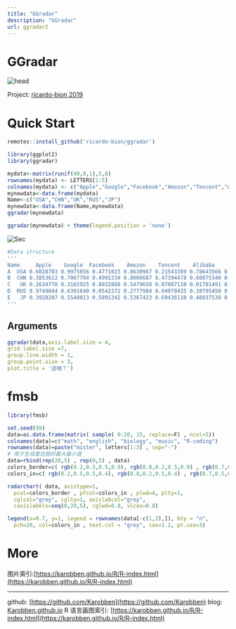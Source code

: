 ```yaml
---
title: "GGradar"
description: "GGradar"
url: ggradar2
---
```


# GGradar
![head](https://i.loli.net/2020/06/20/lo2DC9Kv1QyL4Ha.png)

Project: [ricardo-bion 2019](https://github.com/ricardo-bion/ggradar)

# Quick Start

```r
remotes::install_github('ricardo-bion/ggradar')

library(ggplot2)
library(ggradar)

mydata<-matrix(runif(40,0,1),5,8)
rownames(mydata) <- LETTERS[1:5]
colnames(mydata) <- c("Apple","Google","Facebook","Amozon","Tencent","Alibaba","Baidu","Twitter")
mynewdata<-data.frame(mydata)
Name<-c("USA","CHN","UK","RUS","JP")
mynewdata<-data.frame(Name,mynewdata)
ggradar(mynewdata)

ggradar(mynewdata) + theme(legend.position = 'none')
```

![Sec](https://i.loli.net/2020/06/20/nlmqGaMkWEIDyHU.png)
```r
#Data structure
'''
Name     Apple    Google  Facebook    Amozon    Tencent    Alibaba     Baidu
A  USA 0.6028703 0.9975856 0.4771023 0.8630967 0.21543389 0.78643566 0.7611366
B  CHN 0.3853622 0.7067794 0.4991334 0.8006687 0.47394478 0.68875340 0.1547279
C   UK 0.2634778 0.3165925 0.8032880 0.5479650 0.87007110 0.01701491 0.3585789
D  RUS 0.9749844 0.6391640 0.0542372 0.2777984 0.04970435 0.38795458 0.4374871
E   JP 0.3928207 0.5548013 0.5891342 0.5367423 0.69436110 0.48937538 0.1104125
'''
```
<a name="TLyND"></a>
## Arguments

```r
ggradar(data,axis.label.size = 4,
grid.label.size =7,
group.line.width = 1,
group.point.size = 3,
plot.title = '这啥？')
```


# fmsb
```r
library(fmsb)

set.seed(99)
data=as.data.frame(matrix( sample( 0:20, 15, replace=F) , ncol=5))
colnames(data)=c("math", "english", "biology", "music", "R-coding")
rownames(data)=paste("mister", letters[1:3] , sep="-")
# 用于生成雷达图的最大最小值
data=rbind(rep(20,5) , rep(0,5) , data)
colors_border=c( rgb(0.2,0.5,0.5,0.9), rgb(0.8,0.2,0.5,0.9) , rgb(0.7,0.5,0.1,0.9))
colors_in=c( rgb(0.2,0.5,0.5,0.4), rgb(0.8,0.2,0.5,0.4) , rgb(0.7,0.5,0.1,0.4))

radarchart( data, axistype=1,
  pcol=colors_border , pfcol=colors_in , plwd=4, plty=1,
  cglcol="grey", cglty=1, axislabcol="grey",
  caxislabels=seq(0,20,5), cglwd=0.8, vlcex=0.8)

legend(x=0.7, y=1, legend = rownames(data[-c(1,2),]), bty = "n",
  pch=20, col=colors_in , text.col = "grey", cex=1.2, pt.cex=3)
```


<a name="FG8Ad"></a>
# More
图片索引:[https://karobben.github.io/R/R-index.html](https://karobben.github.io/R/R-index.html)




---
github: [https://github.com/Karobben](https://github.com/Karobben)
blog: [Karobben.github.io](http://Karobben.github.io)
R 语言画图索引: [https://karobben.github.io/R/R-index.html](https://karobben.github.io/R/R-index.html)
